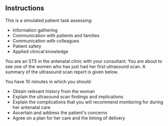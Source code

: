## Instructions

This is a simulated patient task assessing:

- Information gathering
- Communication with patients and families
- Communication with colleagues
- Patient safety
- Applied clinical knowledge

You are an ST5 in the antenatal clinic with your consultant. You are about to see one of the women who has just had her first ultrasound scan. A summary of the ultrasound scan report is given below.

You have 10 minutes in which you should:

- Obtain relevant history from the woman
- Explain the ultrasound scan findings and implications
- Explain the complications that you will recommend monitoring for during her antenatal care
- Ascertain and address the patient's concerns
- Agree on a plan for her care and the timing of delivery
